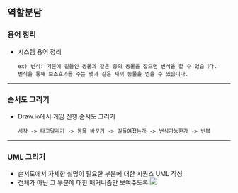 ## 역할분담
### 용어 정리
+ 시스템 용어 정리

      ex) 번식: 기존에 길들인 동물과 같은 종의 동물을 잡으면 번식을 할 수 있습니다. 
      번식을 통해 보조효과를 주는 펫과 같은 새끼 동물을 얻을 수 있습니다.

***

### 순서도 그리기
+ Draw.io에서 게임 진행 순서도 그리기

      시작 -> 타고달리기 -> 동물 바꾸기 -> 길들여졌는가 -> 번식가능한가 -> 반복

***

### UML 그리기
+ 순서도에서 자세한 설명이 필요한 부분에 대한 시퀀스 UML 작성
+ 전체가 아닌 그 부분에 대한 매커니즘만 보여주도록
![](https://t1.daumcdn.net/cfile/tistory/2144BA4057270A621D)
